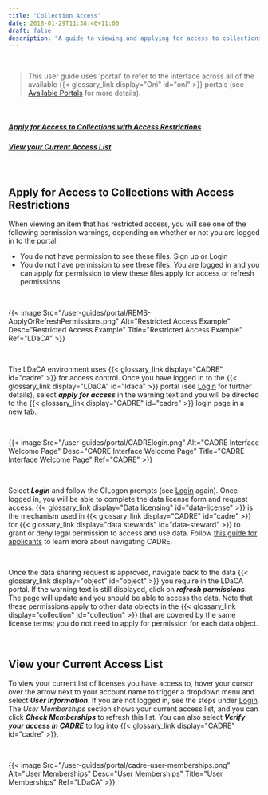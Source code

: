 ```yaml
---
title: "Collection Access"
date: 2018-01-29T11:38:46+11:00
draft: false
description: "A guide to viewing and applying for access to collections in the portal."
---
```


<br>

> This user guide uses 'portal' to refer to the interface across all of the available {{< glossary_link display="Oni" id="oni" >}} portals (see [Available Portals](/resources/user-guides/portal/available-portals/) for more details).

<br>

##### [Apply for Access to Collections with Access Restrictions](#apply-for-access-to-collections-with-access-restrictions)
##### [View your Current Access List](#view-your-current-access-list)

<br>

## Apply for Access to Collections with Access Restrictions

When viewing an item that has restricted access, you will see one of the following permission warnings, depending on whether or not you are logged in to the portal:
- You do not have permission to see these files. Sign up or Login
- You do not have permission to see these files. You are logged in and you can apply for permission to view these files apply for access or refresh permissions

<br>

{{< image Src="/user-guides/portal/REMS-ApplyOrRefreshPermissions.png" Alt="Restricted Access Example" Desc="Restricted Access Example" Title="Restricted Access Example" Ref="LDaCA" >}}

<br>

The LDaCA environment uses {{< glossary_link display="CADRE" id="cadre" >}} for access control. Once you have logged in to the {{< glossary_link display="LDaCA" id="ldaca" >}} portal (see [Login](/resources/user-guides/portal/login/) for further details), select ___apply for access___ in the warning text and you will be directed to the {{< glossary_link display="CADRE" id="cadre" >}} login page in a new tab.

<br>

{{< image Src="/user-guides/portal/CADRElogin.png" Alt="CADRE Interface Welcome Page" Desc="CADRE Interface Welcome Page" Title="CADRE Interface Welcome Page" Ref="CADRE" >}}

<br>

Select ___Login___ and follow the CILogon prompts (see [Login](/resources/user-guides/portal/login/) again). Once logged in, you will be able to complete the data license form and request access. {{< glossary_link display="Data licensing" id="data-license" >}} is the mechanism used in {{< glossary_link display="CADRE" id="cadre" >}} for {{< glossary_link display="data stewards" id="data-steward" >}} to grant or deny legal permission to access and use data. Follow [this guide for applicants](https://documentation.cadre.ada.edu.au/guides/applicants/introduction) to learn more about navigating CADRE. 

<br>

Once the data sharing request is approved, navigate back to the data {{< glossary_link display="object" id="object" >}} you require in the LDaCA portal. If the warning text is still displayed, click on ___refresh permissions___. The page will update and you should be able to access the data. Note that these permissions apply to other data objects in the {{< glossary_link display="collection" id="collection" >}} that are covered by the same license terms; you do not need to apply for permission for each data object.

<br>

## View your Current Access List

To view your current list of licenses you have access to, hover your cursor over the arrow next to your account name to trigger a dropdown menu and select ___User Information___. If you are not logged in, see the steps under [Login](/resources/user-guides/portal/login/). The _User Memberships_ section shows your current access list, and you can click ___Check Memberships___ to refresh this list. You can also select ___Verify your access in CADRE___ to log into {{< glossary_link display="CADRE" id="cadre" >}}.

<br>

{{< image Src="/user-guides/portal/cadre-user-memberships.png" Alt="User Memberships" Desc="User Memberships" Title="User Memberships" Ref="LDaCA" >}}

<br>